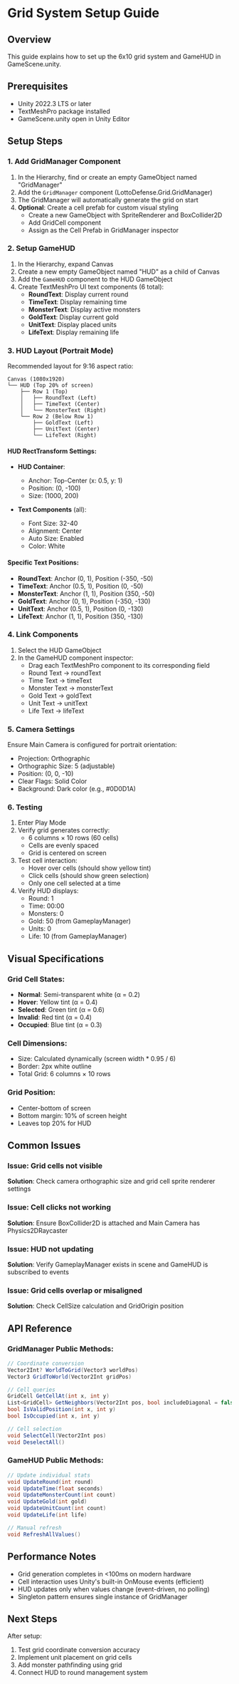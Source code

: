 # Grid System Setup Guide

## Overview
This guide explains how to set up the 6x10 grid system and GameHUD in GameScene.unity.

## Prerequisites
- Unity 2022.3 LTS or later
- TextMeshPro package installed
- GameScene.unity open in Unity Editor

## Setup Steps

### 1. Add GridManager Component

1. In the Hierarchy, find or create an empty GameObject named "GridManager"
2. Add the `GridManager` component (LottoDefense.Grid.GridManager)
3. The GridManager will automatically generate the grid on start
4. **Optional**: Create a cell prefab for custom visual styling
   - Create a new GameObject with SpriteRenderer and BoxCollider2D
   - Add GridCell component
   - Assign as the Cell Prefab in GridManager inspector

### 2. Setup GameHUD

1. In the Hierarchy, expand Canvas
2. Create a new empty GameObject named "HUD" as a child of Canvas
3. Add the `GameHUD` component to the HUD GameObject
4. Create TextMeshPro UI text components (6 total):
   - **RoundText**: Display current round
   - **TimeText**: Display remaining time
   - **MonsterText**: Display active monsters
   - **GoldText**: Display current gold
   - **UnitText**: Display placed units
   - **LifeText**: Display remaining life

### 3. HUD Layout (Portrait Mode)

Recommended layout for 9:16 aspect ratio:

```
Canvas (1080x1920)
└── HUD (Top 20% of screen)
    ├── Row 1 (Top)
    │   ├── RoundText (Left)
    │   ├── TimeText (Center)
    │   └── MonsterText (Right)
    └── Row 2 (Below Row 1)
        ├── GoldText (Left)
        ├── UnitText (Center)
        └── LifeText (Right)
```

#### HUD RectTransform Settings:
- **HUD Container**:
  - Anchor: Top-Center (x: 0.5, y: 1)
  - Position: (0, -100)
  - Size: (1000, 200)

- **Text Components** (all):
  - Font Size: 32-40
  - Alignment: Center
  - Auto Size: Enabled
  - Color: White

#### Specific Text Positions:
- **RoundText**: Anchor (0, 1), Position (-350, -50)
- **TimeText**: Anchor (0.5, 1), Position (0, -50)
- **MonsterText**: Anchor (1, 1), Position (350, -50)
- **GoldText**: Anchor (0, 1), Position (-350, -130)
- **UnitText**: Anchor (0.5, 1), Position (0, -130)
- **LifeText**: Anchor (1, 1), Position (350, -130)

### 4. Link Components

1. Select the HUD GameObject
2. In the GameHUD component inspector:
   - Drag each TextMeshPro component to its corresponding field
   - Round Text → roundText
   - Time Text → timeText
   - Monster Text → monsterText
   - Gold Text → goldText
   - Unit Text → unitText
   - Life Text → lifeText

### 5. Camera Settings

Ensure Main Camera is configured for portrait orientation:
- Projection: Orthographic
- Orthographic Size: 5 (adjustable)
- Position: (0, 0, -10)
- Clear Flags: Solid Color
- Background: Dark color (e.g., #0D0D1A)

### 6. Testing

1. Enter Play Mode
2. Verify grid generates correctly:
   - 6 columns × 10 rows (60 cells)
   - Cells are evenly spaced
   - Grid is centered on screen
3. Test cell interaction:
   - Hover over cells (should show yellow tint)
   - Click cells (should show green selection)
   - Only one cell selected at a time
4. Verify HUD displays:
   - Round: 1
   - Time: 00:00
   - Monsters: 0
   - Gold: 50 (from GameplayManager)
   - Units: 0
   - Life: 10 (from GameplayManager)

## Visual Specifications

### Grid Cell States:
- **Normal**: Semi-transparent white (α = 0.2)
- **Hover**: Yellow tint (α = 0.4)
- **Selected**: Green tint (α = 0.6)
- **Invalid**: Red tint (α = 0.4)
- **Occupied**: Blue tint (α = 0.3)

### Cell Dimensions:
- Size: Calculated dynamically (screen width * 0.95 / 6)
- Border: 2px white outline
- Total Grid: 6 columns × 10 rows

### Grid Position:
- Center-bottom of screen
- Bottom margin: 10% of screen height
- Leaves top 20% for HUD

## Common Issues

### Issue: Grid cells not visible
**Solution**: Check camera orthographic size and grid cell sprite renderer settings

### Issue: Cell clicks not working
**Solution**: Ensure BoxCollider2D is attached and Main Camera has Physics2DRaycaster

### Issue: HUD not updating
**Solution**: Verify GameplayManager exists in scene and GameHUD is subscribed to events

### Issue: Grid cells overlap or misaligned
**Solution**: Check CellSize calculation and GridOrigin position

## API Reference

### GridManager Public Methods:
```csharp
// Coordinate conversion
Vector2Int? WorldToGrid(Vector3 worldPos)
Vector3 GridToWorld(Vector2Int gridPos)

// Cell queries
GridCell GetCellAt(int x, int y)
List<GridCell> GetNeighbors(Vector2Int pos, bool includeDiagonal = false)
bool IsValidPosition(int x, int y)
bool IsOccupied(int x, int y)

// Cell selection
void SelectCell(Vector2Int pos)
void DeselectAll()
```

### GameHUD Public Methods:
```csharp
// Update individual stats
void UpdateRound(int round)
void UpdateTime(float seconds)
void UpdateMonsterCount(int count)
void UpdateGold(int gold)
void UpdateUnitCount(int count)
void UpdateLife(int life)

// Manual refresh
void RefreshAllValues()
```

## Performance Notes

- Grid generation completes in <100ms on modern hardware
- Cell interaction uses Unity's built-in OnMouse events (efficient)
- HUD updates only when values change (event-driven, no polling)
- Singleton pattern ensures single instance of GridManager

## Next Steps

After setup:
1. Test grid coordinate conversion accuracy
2. Implement unit placement on grid cells
3. Add monster pathfinding using grid
4. Connect HUD to round management system
